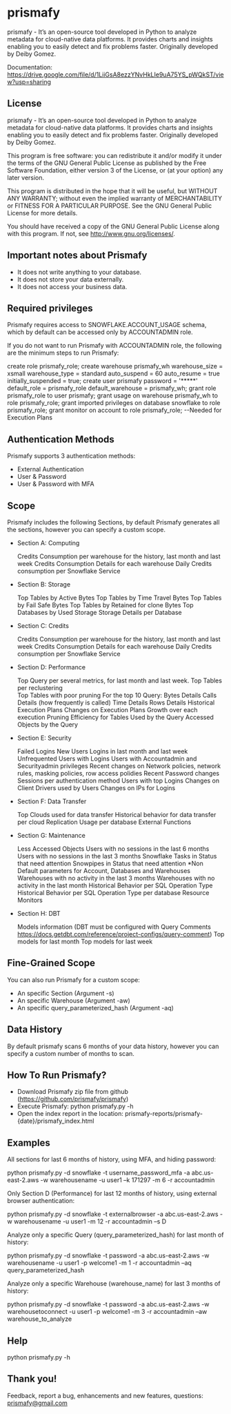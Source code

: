 # prismafy

  prismafy - It’s an open-source tool developed in Python to analyze metadata 
  for cloud-native data platforms. It provides charts and insights enabling you 
  to easily detect and fix problems faster. Originally developed by Deiby Gomez.

  Documentation: https://drive.google.com/file/d/1LiiGsA8ezzYNvHkLIe9uA75YS_pWQkST/view?usp=sharing

## License

  prismafy - It’s an open-source tool developed in Python to analyze metadata 
  for cloud-native data platforms. It provides charts and insights enabling you 
  to easily detect and fix problems faster. Originally developed by Deiby Gomez.

  This program is free software: you can redistribute it and/or modify
  it under the terms of the GNU General Public License as published by
  the Free Software Foundation, either version 3 of the License, or
  (at your option) any later version.

  This program is distributed in the hope that it will be useful,
  but WITHOUT ANY WARRANTY; without even the implied warranty of
  MERCHANTABILITY or FITNESS FOR A PARTICULAR PURPOSE.  See the
  GNU General Public License for more details.

  You should have received a copy of the GNU General Public License
  along with this program.  If not, see <http://www.gnu.org/licenses/>.


## Important notes about Prismafy

- It does not write anything to your database.
- It does not store your data externally.
- It does not access your business data.

## Required privileges

  Prismafy requires access to SNOWFLAKE.ACCOUNT_USAGE schema, which by default can be accessed only by ACCOUNTADMIN role.

  If you do not want to run Prismafy with ACCOUNTADMIN role, the following are the minimum steps to run Prismafy:

  create role prismafy_role;
  create warehouse prismafy_wh   warehouse_size = xsmall   warehouse_type = standard   auto_suspend = 60   auto_resume = true   initially_suspended = true;
  create  user prismafy password = '*****' default_role = prismafy_role   default_warehouse = prismafy_wh;
  grant role prismafy_role to user prismafy; 
  grant usage on warehouse prismafy_wh   to role prismafy_role;
  grant imported privileges on database snowflake to role prismafy_role;
  grant monitor on  account to role prismafy_role; --Needed for Execution Plans

## Authentication Methods

  Prismafy supports 3 authentication methods:

  - External Authentication
  - User & Password
  - User & Password with MFA

## Scope

  Prismafy includes the following Sections, by default Prismafy generates all the sections, however you can specify a custom scope. 

  - Section A: Computing

    Credits Consumption per warehouse for the history, last month and last week
    Credits Consumption Details for each warehouse
    Daily Credits consumption per Snowflake Service

  - Section B: Storage

    Top Tables by Active Bytes
    Top Tables by Time Travel Bytes
    Top Tables by Fail Safe Bytes
    Top Tables by Retained for clone Bytes
    Top Databases by Used Storage
    Storage Details per Database

  - Section C: Credits

    Credits Consumption per warehouse for the history, last month and last week
    Credits Consumption Details for each warehouse
    Daily Credits consumption per Snowflake Service

  - Section D: Performance

    Top Query per several metrics, for last month and last week. 
    Top Tables per reclustering  
    Top Tables with poor pruning
    For the top 10 Query:
      Bytes Details 
      Calls Details (how frequently is called)
      Time Details
      Rows Details 
      Historical Execution Plans
      Changes on Execution Plans 
      Growth over each execution
      Pruning Efficiency for Tables Used by the Query
      Accessed Objects by the Query

  - Section E: Security

    Failed Logins
    New Users Logins in last month and last week
    Unfrequented Users with Logins
    Users with Accountadmin and Securityadmin privileges
    Recent changes on Network policies, network rules, masking policies, row access polidies
    Recent Password changes
    Sessions per authentication method
    Users with top Logins 
    Changes on Client Drivers used by Users
    Changes on IPs for Logins 

  - Section F: Data Transfer

    Top Clouds used for data transfer
    Historical behavior for data transfer per cloud
    Replication Usage per database
    External Functions

  - Section G: Maintenance

    Less Accessed Objects
    Users with no sessions in the last 6 months
    Users with no sessions in the last 3 months
    Snowflake Tasks in Status that need attention
    Snowpipes in Status that need attention
    *Non Default parameters for Account, Databases and Warehouses
    Warehouses with no activity in the last 3 months
    Warehouses with no activity in the last month
    Historical Behavior per SQL Operation Type
    Historical Behavior per SQL Operation Type per database
    Resource Monitors

  - Section H: DBT

    Models information (DBT must be configured with Query Comments https://docs.getdbt.com/reference/project-configs/query-comment)
    Top models for last month
    Top models for last week


## Fine-Grained Scope

You can also run Prismafy for a custom scope:

  - An specific Section (Argument -s)
  - An specific Warehouse (Argument -aw)
  - An specific query_parameterized_hash (Argument -aq)

## Data History

  By default prismafy scans 6 months of your data history, however you can specify a custom number of months to scan.

## How To Run Prismafy?

  - Download Prismafy zip file from github (https://github.com/prismafy/prismafy)
  - Execute Prismafy:
    python prismafy.py -h
  - Open the index report in the location: prismafy-reports/prismafy-{date}/prismafy_index.html

## Examples

  All sections for last 6 months of history, using MFA, and hiding password:

  python prismafy.py -d snowflake -t username_password_mfa -a abc.us-east-2.aws -w warehousename -u user1 –k 171297 -m 6 -r accountadmin

  Only Section D (Performance) for last 12 months of history, using external browser authentication:

  python prismafy.py -d snowflake -t externalbrowser -a abc.us-east-2.aws -w warehousename -u user1 -m 12 -r accountadmin –s D

  Analyze only a specific Query (query_parameterized_hash) for last month of history:

  python prismafy.py -d snowflake -t password -a abc.us-east-2.aws -w warehousename -u user1 -p welcome1 -m 1 -r accountadmin –aq query_parameterized_hash

  Analyze only a specific Warehouse (warehouse_name) for last 3 months of history:

  python prismafy.py -d snowflake -t password -a abc.us-east-2.aws -w warehousetoconnect -u user1 -p welcome1 -m 3 -r accountadmin –aw warehouse_to_analyze

## Help

python prismafy.py -h

## Thank you!

Feedback, report a bug, enhancements and new features, questions: prismafy@gmail.com

